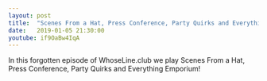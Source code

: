 ```yaml
---
layout: post
title:  "Scenes From a Hat, Press Conference, Party Quirks and Everything Emporium!"
date:   2019-01-05 21:30:00
youtube: if9OaBw4IqA
---
```


In this forgotten episode of WhoseLine.club we play Scenes From a Hat, Press Conference, Party Quirks and Everything Emporium!
